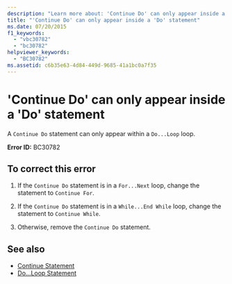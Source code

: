 ```yaml
---
description: "Learn more about: 'Continue Do' can only appear inside a 'Do' statement"
title: "'Continue Do' can only appear inside a 'Do' statement"
ms.date: 07/20/2015
f1_keywords: 
  - "vbc30782"
  - "bc30782"
helpviewer_keywords: 
  - "BC30782"
ms.assetid: c6b35e63-4d84-449d-9685-41a1bc0a7f35
---
```

# 'Continue Do' can only appear inside a 'Do' statement

A `Continue Do` statement can only appear within a `Do...Loop` loop.  
  
 **Error ID:** BC30782  
  
## To correct this error  
  
1. If the `Continue Do` statement is in a `For...Next` loop, change the statement to `Continue For`.  
  
2. If the `Continue Do` statement is in a `While...End While` loop, change the statement to `Continue While`.  
  
3. Otherwise, remove the `Continue Do` statement.  
  
## See also

- [Continue Statement](../language-reference/statements/continue-statement.md)
- [Do...Loop Statement](../language-reference/statements/do-loop-statement.md)

